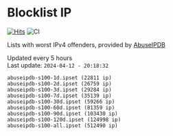 # Blocklist IP

[![Hits](https://hits.seeyoufarm.com/api/count/incr/badge.svg?url=https%3A%2F%2Fgithub.com%2Fborestad%2Fblocklist-ip%2F&count_bg=%2379C83D&title_bg=%23555555&icon=&icon_color=%23E7E7E7&title=hits&edge_flat=false)](https://hits.seeyoufarm.com)  ![CI](https://img.shields.io/github/workflow/status/borestad/blocklist-ip/CI?style=flat-square)

Lists with worst IPv4 offenders, provided by [AbuseIPDB](https://www.abuseipdb.com/)

<!-- FOOTER-PLACEHOLDER -->
Updated every 5 hours<br>
Last update: `2024-04-12 - 20:18:32`
```
abuseipdb-s100-1d.ipset (22811 ip)
abuseipdb-s100-2d.ipset (26759 ip)
abuseipdb-s100-3d.ipset (29284 ip)
abuseipdb-s100-7d.ipset (35139 ip)
abuseipdb-s100-30d.ipset (59266 ip)
abuseipdb-s100-60d.ipset (81359 ip)
abuseipdb-s100-90d.ipset (103430 ip)
abuseipdb-s100-120d.ipset (124998 ip)
abuseipdb-s100-all.ipset (512490 ip)
```
